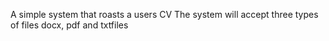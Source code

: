 A simple system that roasts a users CV
The system will accept three types of files docx, pdf and txtfiles
